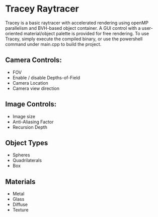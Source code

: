 # Tracey Raytracer

Tracey is a basic raytracer with accelerated rendering using openMP parallelism and BVH-based object container. A GUI control with a user-oriented material/object palette is provided for free rendering. To use Tracey, simply execute the compiled binary, or use the powershell command under main.cpp to build the project.

## Camera Controls:
- FOV
- Enable / disable Depths-of-Field
- Camera Location
- Camera view direction

## Image Controls:
- Image size
- Anti-Aliasing Factor
- Recursion Depth

## Object Types
- Spheres
- Quadrilaterals
- Box

## Materials
- Metal
- Glass
- Diffuse
- Texture
